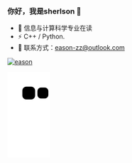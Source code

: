 ### 你好，我是sherlson 👋


- 🔭 信息与计算科学专业在读
- ⚡ C++ / Python.
- 💬 联系方式：[eason-zz@outlook.com](eason-zz@outlook.com)

[![eason](https://github-readme-stats.vercel.app/api?username=eason-zz)]()

![github contribution grid snake animation](https://github.com/Eason-zz/Eason-zz/blob/output/github-contribution-grid-snake.svg)
